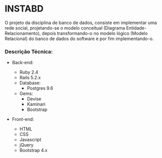 # INSTABD

O projeto da disciplina de banco de dados, consiste em implementar uma rede social, projetando-se o modelo conceitual (Diagrama Entidade-Relacionamento), depois transformando-o no modelo lógico (Modelo Relacional) do banco de dados do software e por fim implementando-o.

### Descrição Técnica:
  
  * Back-end:   
    * Ruby 2.4
    * Rails 5.2.x
    * Database: 
      * Postgres 9.6
    * Gems: 
      * Devise
      * Kaminari
      * Bootstrap  

  * Front-end:
    * HTML
    * CSS
    * Javascript
    * jQuery
    * Bootstrap 4.x


